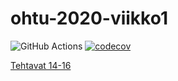 # ohtu-2020-viikko1
![GitHub Actions](https://github.com/glinoen/ohtu-2020-viikko1/workflows/Java%20CI%20with%20Gradle/badge.svg)
[![codecov](https://codecov.io/gh/glinoen/ohtu-2020-viikko1/branch/main/graph/badge.svg?token=0P27996O7M)](https://codecov.io/gh/glinoen/ohtu-2020-viikko1)

[Tehtavat 14-16](https://github.com/glinoen/ohtu-tehtavat-s2020)

